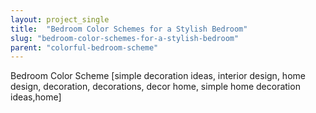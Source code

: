 ```yaml
---
layout: project_single
title:  "Bedroom Color Schemes for a Stylish Bedroom"
slug: "bedroom-color-schemes-for-a-stylish-bedroom"
parent: "colorful-bedroom-scheme"
---
```

Bedroom Color Scheme [simple decoration ideas,  interior design, home design, decoration, decorations, decor home, simple home decoration ideas,home]